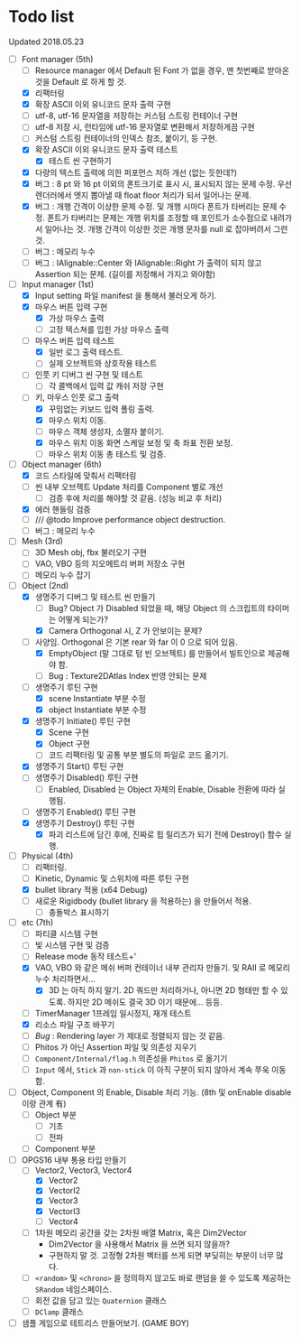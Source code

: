 # Todo list

Updated 2018.05.23

- [ ] Font manager (5th)
  - [ ] Resource manager 에서 Default 된 Font 가 없을 경우, 맨 첫번째로 받아온 것을 Default 로 하게 할 것.
  - [x] 리팩터링
  - [x] 확장 ASCII 이외 유니코드 문자 출력 구현
  - [ ] utf-8, utf-16 문자열을 저장하는 커스텀 스트링 컨테이너 구현
  - [ ] utf-8 저장 시, 런타임에 utf-16 문자열로 변환해서 저장하게끔 구현
  - [ ] 커스텀 스트링 컨테이너의 인덱스 참조, 붙이기, 등 구현.
  - [x] 확장 ASCII 이외 유니코드 문자 출력 테스트
    - [x] 테스트 씬 구현하기
  - [x] 다량의 텍스트 출력에 의한 퍼포먼스 저하 개선 (없는 듯한데?)
  - [x] 버그 : 8 pt 와 16 pt 이외의 폰트크기로 표시 시, 표시되지 않는 문제 수정. 우선 렌더러에서 엣지 뽑아낼 때 float floor 처리가 되서 일어나는 문제.
  - [x] 버그 : 개행 간격이 이상한 문제 수정. 및 개행 시마다 폰트가 타버리는 문제 수정. 폰트가 타버리는 문제는 개행 위치를 조정할 때 포인트가 소수점으로 내려가서 일어나는 것. 개행 간격이 이상한 것은 개행 문자를 null 로 잡아버려서 그런 것.
  - [ ] 버그 : 메모리 누수
  - [ ] 버그 : IAlignable::Center 와 IAlignable::Right 가 출력이 되지 않고 Assertion 되는 문제. (길이를 저장해서 가지고 와야함)
- [ ] Input manager (1st)
  - [x] Input setting 파일 manifest 을 통해서 불러오게 하기.
  - [x] 마우스 버튼 입력 구현
    - [x] 가상 마우스 출력
    - [ ] 고정 텍스쳐를 입힌 가상 마우스 출력
  - [ ] 마우스 버튼 입력 테스트
    - [x] 일반 로그 출력 테스트.
    - [ ] 실제 오브젝트와 상호작용 테스트
  - [ ] 인풋 키 디버그 씬 구현 및 테스트
    - [ ] 각 콜백에서 입력 값 캐쉬 저장 구현
  - [ ] 키, 마우스 인풋 로그 출력
    - [x] 꾸밈없는 키보드 입력 폴링 출력.
    - [x] 마우스 위치 이동.
    - [ ] 마우스 객체 생성자, 소멸자 붙이기.
    - [x] 마우스 위치 이동 화면 스케일 보정 및 축 좌표 전환 보정.
    - [ ] 마우스 위치 이동 총 테스트 및 검증.
- [ ] Object manager (6th)
  - [x] 코드 스타일에 맞춰서 리팩터링
  - [ ] 씬 내부 오브젝트 Update 처리를 Component 별로 개선
    - [ ] 검증 후에 처리를 해야할 것 같음. (성능 비교 후 처리)
  - [x] 에러 핸들링 검증
  - [ ] /// @todo Improve performance object destruction.
  - [ ] 버그 : 메모리 누수
- [ ] Mesh (3rd)
  - [ ] 3D Mesh obj, fbx 불러오기 구현
  - [ ] VAO, VBO 등의 지오메트리 버퍼 저장소 구현
  - [ ] 메모리 누수 잡기
- [ ] Object (2nd)
  - [x] 생명주기 디버그 및 테스트 씬 만들기
    - [ ] Bug? Object 가 Disabled 되었을 때, 해당 Object 의 스크립트의 타이머는 어떻게 되는가?
    - [x] Camera Orthogonal 시, Z 가 안보이는 문제?
  - [ ] 사양임. Orthogonal 은 기본 rear 와 far 이 0 으로 되어 있음.
    - [x] EmptyObject (말 그대로 텅 빈 오브젝트) 를 만들어서 빌트인으로 제공해야 함.
    - [ ] Bug : Texture2DAtlas Index 반영 안되는 문제
  - [ ] 생명주기 루틴 구현
    - [x] scene Instantiate 부분 수정
    - [x] object Instantiate 부분 수정
  - [x] 생명주기 Initiate() 루틴 구현
    - [x] Scene 구현
    - [x] Object 구현
    - [ ] 코드 리팩터링 및 공통 부분 별도의 파일로 코드 옮기기.
  - [x] 생명주기 Start() 루틴 구현
  - [ ] 생명주기 Disabled() 루틴 구현
    - [ ] Enabled, Disabled 는 Object 자체의 Enable, Disable 전환에 따라 실행됨.
  - [ ] 생명주기 Enabled() 루틴 구현
  - [x] 생명주기 Destroy() 루틴 구현
    - [x] 파괴 리스트에 담긴 후에, 진짜로 힙 릴리즈가 되기 전에 Destroy() 함수 실행.
- [ ] Physical (4th)
  - [ ] 리팩터링.
  - [ ] Kinetic, Dynamic 및 스위치에 따른 루틴 구현
  - [x] bullet library 적용 (x64 Debug)
  - [ ] 새로운 Rigidbody (bullet library 을 적용하는) 을 만들어서 적용.
    - [ ] 충돌박스 표시하기
- [ ] etc (7th)
  - [ ] 파티클 시스템 구현
  - [ ] 빛 시스템 구현 및 검증
  - [ ] Release mode 동작 테스트+'
  - [x] VAO, VBO 와 같은 메쉬 버퍼 컨테이너 내부 관리자 만들기. 및 RAII 로 메모리 누수 처리하면서...
    - [x] 3D 는 아직 하지 말기. 2D 쿼드만 처리하거나, 아니면 2D 형태만 할 수 있도록. 하지만 2D 메쉬도 결국 3D 이기 때문에... 등등.
  - [ ] TimerManager 1프레임 일시정지, 재개 테스트
  - [x] 리소스 파일 구조 바꾸기
  - [ ] *Bug* : Rendering layer 가 제대로 정렬되지 않는 것 같음.
  - [ ] Phitos 가 아닌 Assertion 파일 및 의존성 지우기
  - [ ] `Component/Internal/flag.h` 의존성을 `Phitos` 로 옮기기
  - [ ] `Input` 에서, `Stick` 과 `non-stick` 이 아직 구분이 되지 않아서 계속 쭈욱 이동함.
- [ ] Object, Component 의 Enable, Disable 처리 기능. (8th 및 onEnable disable 이랑 관계 有)
  - [ ] Object 부분
    - [ ] 기초
    - [ ] 전파
  - [ ] Component 부분
- [ ] OPGS16 내부 통용 타입 만들기
  - [ ] Vector2, Vector3, Vector4
    - [x] Vector2
    - [x] VectorI2
    - [x] Vector3
    - [x] VectorI3
    - [ ] Vector4
  - [ ] 1차원 메모리 공간을 갖는 2차원 배열 Matrix, 혹은 Dim2Vector
    - Dim2Vector 을 사용해서 Matrix 을 쓰면 되지 않을까?
    - 구현하지 말 것. 고정형 2차원 벡터를 쓰게 되면 부딪히는 부분이 너무 많다.
  - [ ] `<random>` 및 `<chrono>`  을 정의하지 않고도 바로 랜덤을 쓸 수 있도록 제공하는 `SRandom` 네임스페이스.
  - [ ] 회전 값을 담고 있는 `Quaternion` 클래스
  - [ ] `DClamp` 클래스
- [ ] 샘플 게임으로 테트리스 만들어보기. (GAME BOY)